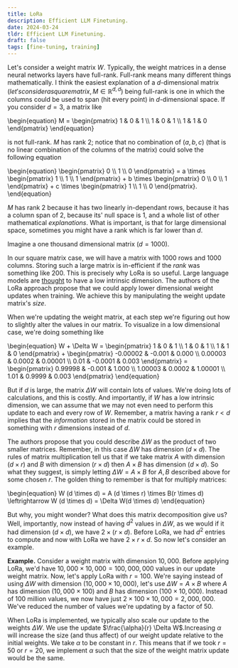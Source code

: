 ```yaml
---
title: LoRa
description: Efficient LLM Finetuning.
date: 2024-03-24
tldr: Efficient LLM Finetuning.
draft: false
tags: [fine-tuning, training] 
---
```


Let's consider a weight matrix $W$. Typically, the weight matrices in a dense neural networks layers have full-rank. Full-rank means many different things mathematically. I think the easiest explanation of a $d$-dimensional matrix $(let's consider a square matrix, M \in \mathbb{R}^{d,d})$ being full-rank is one in which the columns could be used to span (hit every point) in $d$-dimensional space. If you consider $d=3$, a matrix like

\begin{equation}
    M = \begin{pmatrix}
        1 & 0 & 1 \\\\ 
        1 & 0 & 1 \\\\ 
        1 & 1 & 0 
    \end{pmatrix}
\end{equation}

is not full-rank. $M$ has rank 2; notice that no combination of $(a,b,c)$ (that is no linear combination of the columns of the matrix) could solve the following equation

\begin{equation}
    \begin{pmatrix}
        0 \\\\ 1 \\\\ 0 
    \end{pmatrix}
    = a \times \begin{pmatrix}
        1 \\\\ 1 \\\\ 1 
    \end{pmatrix} + b \times \begin{pmatrix}
        0 \\\\ 0 \\\\ 1 
    \end{pmatrix} + c \times \begin{pmatrix}
        1 \\\\ 1 \\\\ 0 
    \end{pmatrix}.
\end{equation}

$M$ has rank $2$ because it has two linearly in-dependant rows, because it has a column span of 2, because its' null space is 1, and a whole list of other mathematical *explanations*. What is important, is that for large dimensional space, sometimes you might have a rank which is far lower than $d$. 

Imagine a one thousand dimensional matrix ($d=1000$). 

In our square matrix case, we will have a matrix with 1000 rows and 1000 columns. Storing such a large matrix is in-efficient if the *rank* was something like $200$. This is precisely why LoRa is so useful. Large language models are [thought](https://arxiv.org/pdf/1804.08838.pdf) to have a low intrinsic dimension. The authors of the LoRa approach propose that we could apply lower dimensional weight updates when training. We achieve this by manipulating the weight update matrix's *size*. 

When we're updating the weight matrix, at each step we're figuring out how to slightly alter the values in our matrix. To visualize in a low dimensional case, we're doing something like  

\begin{equation}
    W + \Delta W = \begin{pmatrix}
        1 & 0 & 1 \\\\ 
        1 & 0 & 1 \\\\
        1 & 1 & 0 
    \end{pmatrix} + \begin{pmatrix}
        -0.00002 & -0.001 & 0.000 \\\\ 
        0.00003 & 0.0002 & 0.00001 \\\\ 
        0.01 & -0.0001 & 0.003 
    \end{pmatrix} = \begin{pmatrix}
        0.99998 & -0.001 & 1.000 \\\\ 
        1.00003 & 0.0002 & 1.00001 \\\\ 
        1.01 & 0.9999 & 0.003 
    \end{pmatrix} 
\end{equation}

But if $d$ is large, the matrix $\Delta W$ will contain lots of values. We're doing lots of calculations, and this is costly. And importantly, if $W$ has a low intrinsic dimension, we can assume that we may not even need to perform this update to each and every row of $W$. Remember, a matrix having a rank $r < d$ implies that the *information* stored in the matrix could be stored in something with $r$ dimensions instead of $d$.   

The authors propose that you could describe $\Delta W$ as the product of two smaller matrices. Remember, in this case $\Delta W$ has dimension $(d \times d)$. The rules of matrix multiplication tell us that if we take matrix $A$ with dimension $(d \times r)$ and $B$ with dimension $(r \times d)$ then $A \times B$ has dimension $(d \times d)$. So what they suggest, is simply letting $\Delta W = A \times B$ for $A,B$ described above for some chosen $r$. The golden thing to remember is that for multiply matrices:

\begin{equation}
    W (d \times d) = A (d \times r) \times B(r \times d) \leftrightarrow W (d \times d) = \Delta W(d \times d)
\end{equation}

But why, you might wonder? What does this matrix decomposition give us? Well, importantly, now instead of having $d^2$ values in $\Delta W$, as we would if it had dimension $(d \times d)$, we have $2 \times (r \times d)$. Before LoRa, we had $d^2$ entries to compute and now with LoRa we have $2\times r\times d$. So now let's consider an example. 

**Example.** Consider a weight matrix with dimension $10,000$. Before applying LoRa, we'd have $10,000 \times 10,000 = 100,000,000$ values in our update weight matrix. Now, let's apply LoRa with $r = 100$. We're saying instead of using $\Delta W$ with dimension ($10,000 \times 10,000$), let's use $\Delta W = A \times B$ where $A$ has dimension $(10,000 \times 100)$ and $B$ has dimension $(100 \times 10,000)$. Instead of 100 million values, we now have just $2 \times 100 \times 10,000 = 2,000,000$. We've reduced the number of values we're updating by a factor of 50.

When LoRa is implemented, we typically also scale our update to the weights $\Delta W$. We use the update $\frac{\alpha}{r} \Delta W$.Increasing $\alpha$ will increase the size (and thus affect) of our weight update relative to the initial weights. We take $\alpha$ to be constant in $r$. This means that if we took $r=50$ or $r=20$, we implement $\alpha$ such that the size of the weight matrix update would be the same.